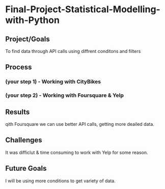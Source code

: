# Final-Project-Statistical-Modelling-with-Python

## Project/Goals
To find data through API calls using diffrent conditons and filters

## Process
### (your step 1) - Working with CityBikes
### (your step 2) - Working with Foursquare & Yelp

## Results
qith Foursquare we can use better API calls, getting more deailed data.

## Challenges 
It was difficlut & time consuming to work with Yelp for some reason.

## Future Goals
I will be using more conditions to get variety of data. 
